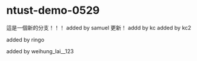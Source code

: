 # ntust-demo-0529
這是一個新的分支！！！
added by samuel 更新！
addd by kc
added by kc2

added by ringo







added by weihung_lai__123

